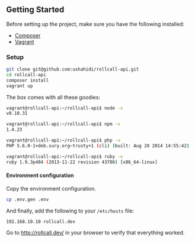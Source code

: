 ## Getting Started

Before setting up the project, make sure you have the following installed:

- [Composer](https://getcomposer.org/)
- [Vagrant](https://www.vagrantup.com/)

### Setup

```bash
git clone git@github.com:ushahidi/rollcall-api.git
cd rollcall-api
composer install
vagrant up
```

The box comes with all these goodies:

```bash
vagrant@rollcall-api:~/rollcall-api$ node -v
v0.10.31

vagrant@rollcall-api:~/rollcall-api$ npm -v
1.4.23

vagrant@rollcall-api:~/rollcall-api$ php -v
PHP 5.6.0-1+deb.sury.org~trusty+1 (cli) (built: Aug 28 2014 14:55:42)

vagrant@rollcall-api:~/rollcall-api$ ruby -v
ruby 1.9.3p484 (2013-11-22 revision 43786) [x86_64-linux]
```

#### Environment configuration

Copy the environment configuration.

```bash
cp .env.gen .env
```

And finally, add the following to your `/etc/hosts` file:

```
192.168.10.10 rollcall.dev
```

Go to http://rollcall.dev/ in your browser to verify that everything worked.
